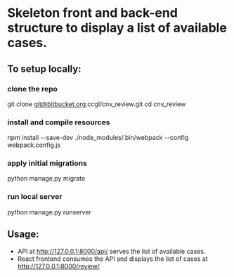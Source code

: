 # Skeleton front and back-end structure to display a list of available cases.

## To setup locally:

### clone the repo
git clone git@bitbucket.org:ccgl/cnv_review.git
cd cnv_review

### install and compile resources
npm install --save-dev
./node_modules/.bin/webpack --config webpack.config.js

### apply initial migrations
python manage.py migrate

### run local server
python manage.py runserver


## Usage:
* API at http://127.0.0.1:8000/api/ serves the list of available cases.
* React frontend consumes the API and displays the list of cases at http://127.0.0.1:8000/review/